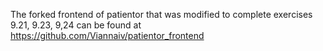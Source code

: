 The forked frontend of patientor that was modified to complete exercises 9.21, 9.23, 9,24 can be found at https://github.com/Viannaiv/patientor_frontend
